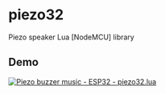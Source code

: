 # piezo32
Piezo speaker Lua [NodeMCU] library

## Demo

[![Piezo buzzer music - ESP32 - piezo32.lua](https://img.youtube.com/vi/962Ot5rB4sI/mqdefault.jpg)](https://www.youtube.com/watch?v=962Ot5rB4sI)
